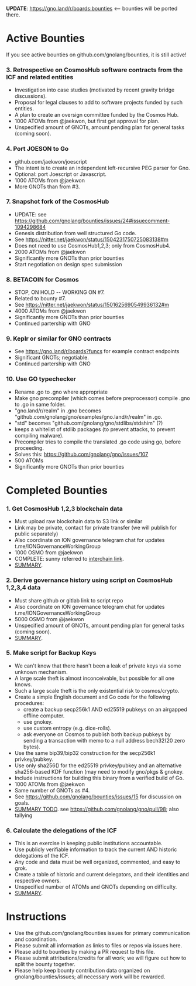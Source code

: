 __UPDATE__: https://gno.land/r/boards:bounties <-- bounties will be ported there.

# Active Bounties

If you see active bounties on github.com/gnolang/bounties, it is still active!

### 3. Retrospective on CosmosHub software contracts from the ICF and related entities
  * Investigation into case studies (motivated by recent gravity bridge discussions).
  * Proposal for legal clauses to add to software projects funded by such entities.
  * A plan to create an oversign committee funded by the Cosmos Hub.
  * 1000 ATOMs from @jaekwon, but first get approval for plan.
  * Unspecified amount of GNOTs, amount pending plan for general tasks (coming soon).

### 4. Port JOESON to Go
  * github.com/jaekwon/joescript
  * The intent is to create an independent left-recursive PEG parser for Gno.
  * Optional: port Joescript or Javascript.
  * 1000 ATOMs from @jaekwon
  * More GNOTs than from #3.

### 7. Snapshot fork of the CosmosHub
  * UPDATE: see https://github.com/gnolang/bounties/issues/24#issuecomment-1094298684
  * Genesis distribution from well structured Go code.
  * See https://nitter.net/jaekwon/status/1504231750725083138#m
  * Does not need to use CosmosHub1,2,3; only from CosmosHub4.
  * 2000 ATOMs from @jaekwon
  * Significantly more GNOTs than prior bounties
  * Start negotiation on design spec submission

### 8. BETACOIN for Cosmos
  * STOP, ON HOLD -- WORKING ON #7.
  * Related to bounty #7.
  * See https://nitter.net/jaekwon/status/1501625690549936132#m
  * 4000 ATOMs from @jaekwon
  * Significantly more GNOTs than prior bounties
  * Continued partership with GNO

### 9. Keplr or similar for GNO contracts
  * See https://gno.land/r/boards?funcs for example contract endpoints
  * Significant GNOTs; negotiable.
  * Continued partership with GNO

### 10. Use GO typechecker
  * Rename .go to .gno where appropriate
  * Make gno precompiler (which comes before preprocessor) compile .gno to .go in same folder.
  * "gno.land/r/realm" in .gno becomes "github.com/gnolang/gno/examples/gno.land/r/realm" in .go.
  * "std" becomes "github.com/gnolang/gno/stdlibs/stdshim" (?) 
  * keeps a whitelist of stdlib packages (to prevent attacks, to prevent compiling malware).
  * Precompiler tries to compile the translated .go code using go, before proceeding.
  * Solves this: https://github.com/gnolang/gno/issues/107
  * 500 ATOMs
  * Significantly more GNOTs than prior bounties

# Completed Bounties

### 1. Get CosmosHub 1,2,3 blockchain data
  * Must upload raw blockchain data to S3 link or similar
  * Link may be private, contact for private transfer (we will publish for public separately)
  * Also coordinate on ION governance telegram chat for updates t.me/IONGovernanceWorkingGroup
  * 1000 OSMO from @jaekwon
  * COMPLETE: sunny referred to [interchain link](https://archive.interchain.io/).
  * [SUMMARY](bounties/001_cosmoshub_blockchain_data/README.md).
  
### 2. Derive governance history using script on CosmosHub 1,2,3,4 data
  * Must share github or gitlab link to script repo
  * Also coordinate on ION governance telegram chat for updates t.me/IONGovernanceWorkingGroup
  * 5000 OSMO from @jaekwon
  * Unspecified amount of GNOTs, amount pending plan for general tasks (coming soon).
  * [SUMMARY](bounties/001_cosmoshub_blockchain_data/README.md).

### 5. Make script for Backup Keys
  * We can't know that there hasn't been a leak of private keys via some unknown mechanism.
  * A large scale theft is almost inconceivable, but possible for all one knows.
  * Such a large scale theft is the only existential risk to cosmos/crypto.
  * Create a simple English document and Go code for the following procedures:
    - create a backup secp256k1 AND ed25519 pubkeys on an airgapped offline computer.
    - use gnokey.
    - use custom entropy (e.g. dice-rolls).
    - ask everyone on Cosmos to publish both backup pubkeys by sending a transaction with memo to a null address bech32(20 zero bytes).
  * Use the same bip39/bip32 construction for the secp256k1 privkey/pubkey.
  * Use only sha256() for the ed25519 privkey/pubkey and an alternative sha256-based KDF function (may need to modify gno/pkgs & gnokey.
  * Include instructions for building this binary from a verified build of Go.
  * 1000 ATOMs from @jaekwon
  * Same number of GNOTs as #4.
  * See https://github.com/gnolang/bounties/issues/15 for discussion on goals.
  * [SUMMARY TODO](XXX). see https://github.com/gnolang/gno/pull/98; also tallying

### 6. Calculate the delegations of the ICF
  * This is an exercise in keeping public institutions accountable.
  * Use publicly verifiable information to track the current AND historic delegations of the ICF.
  * Any code and data must be well organized, commented, and easy to grok.
  * Create a table of historic and current delegators, and their identities and respective owners.
  * Unspecified number of ATOMs and GNOTs depending on difficulty.
  * [SUMMARY](https://github.com/gnolang/bounties/tree/main/bounties/006_icf_delegations).

# Instructions

 * Use the github.com/gnolang/bounties issues for primary communication and coordination.
 * Please submit all information as links to files or repos via issues here.
 * Please add to bounties by making a PR request to this file.
 * Please submit attributions/credits for all work; we will figure out how to split the bounty together.
 * Please help keep bounty contribution data organized on gnolang/bounties/issues; all necessary work will be rewarded.
